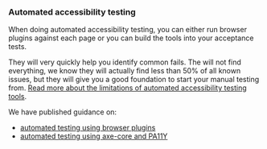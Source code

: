 ### Automated accessibility testing

When doing automated accessibility testing, you can either run browser plugins against each page or you can build the tools into your acceptance tests.

They will very quickly help you identify common fails. The will not find everything, we know they will actually find less than 50% of all known issues, but they will give you a good foundation to start your manual testing from. [Read more about the limitations of automated accessibility testing tools](https://alphagov.github.io/accessibility-tool-audit/).

We have published guidance on:
- [automated testing using browser plugins](/best-practice/automated-testing-using-browser-plugins)
- [automated testing using axe-core and PA11Y](/best-practice/automated-testing-using-axe-core-and-pa11y)
